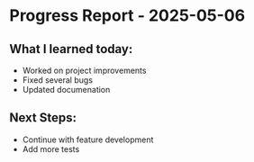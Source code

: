 # Progress Report - 2025-05-06
## What I learned today:
- Worked on project improvements
- Fixed several bugs
- Updated documenation

## Next Steps:
- Continue with feature development
- Add more tests
